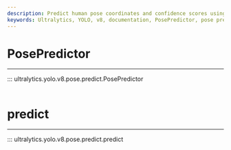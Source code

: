 ```yaml
---
description: Predict human pose coordinates and confidence scores using YOLOv5. Use on real-time video streams or static images.
keywords: Ultralytics, YOLO, v8, documentation, PosePredictor, pose prediction, pose estimation, predict method
---
```


# PosePredictor
---
::: ultralytics.yolo.v8.pose.predict.PosePredictor
<br><br>

# predict
---
::: ultralytics.yolo.v8.pose.predict.predict
<br><br>
